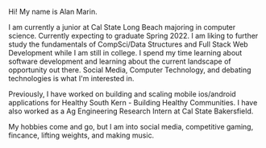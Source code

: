 Hi! My name is Alan Marin.

I am currently a junior at Cal State Long Beach majoring in computer science. Currently expecting to graduate Spring 2022. I am liking to further study the fundamentals of CompSci/Data Structures and Full Stack Web Development while I am still in college. I spend my time learning about software development and learning about the current landscape of opportunity out there. Social Media, Computer Technology, and debating technologies is what I'm interested in.

Previously, I have worked on building and scaling mobile ios/android applications for Healthy South Kern - Building Healthy Communities. I have also worked as a Ag Engineering Research Intern at Cal State Bakersfield. 

My hobbies come and go, but I am into social media, competitive gaming, fincance, lifting weights, and making music.